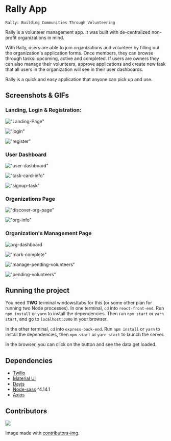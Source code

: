 # Rally App


`Rally: Building Communities Through Volunteering`


Rally is a volunteer management app. It was built with de-centralized non-profit organizations in mind.

With Rally, users are able to join organizations and volunteer by filling out the organization's application forms. Once members, they can browse through tasks: upcoming, active and completed.
If users are owners they can also manage their volunteers, approve applications and create new task that all users in the organization will see in their user dashboards. 

Rally is a quick and easy application that anyone can pick up and use.


## Screenshots & GIFs


### Landing, Login & Registration:

!["Landing-Page"](https://github.com/Idrking/rally/blob/master/docs/images/landing-min.png?raw=true)


!["login"](https://github.com/Idrking/rally/blob/master/docs/images/login-min.png?raw=true)

!["register"](https://github.com/Idrking/rally/blob/master/docs/images/register-min.png?raw=true)

### User Dashboard

!["user-dashboard"](https://github.com/Idrking/rally/blob/master/docs/images/user-dashboard.gif?raw=true)

!["task-card-info"](https://github.com/Idrking/rally/blob/master/docs/images/task-card.png?raw=true)

!["signup-task"](https://github.com/Idrking/rally/blob/master/docs/images/task-signup.gif?raw=true)

### Organizations Page

!["discover-org-page"](https://github.com/Idrking/rally/blob/master/docs/images/discover-organizations-min.png?raw=true)

!["org-info"](https://github.com/Idrking/rally/blob/master/docs/images/organization-info-min.png?raw=true)

### Organization's Management Page

![org-dashboard](https://github.com/Idrking/rally/blob/master/docs/images/organization-dashboard-min.png?raw=true)

!["mark-complete"](https://github.com/Idrking/rally/blob/master/docs/images/mark-complete.gif?raw=true)

!["manage-pending-volunteers"](https://github.com/Idrking/rally/blob/master/docs/images/manage-pending-volunteers.gif?raw=true)

!["pending-volunteers"](https://github.com/Idrking/rally/blob/master/docs/images/pending-volunteers-min.png?raw=true)

## Running the project

You need **TWO** terminal windows/tabs for this (or some other plan for running two Node processes).
In one terminal, `cd` into `react-front-end`. Run `npm install` or `yarn` to install the dependencies. Then run `npm start` or `yarn start`, and go to `localhost:3000` in your browser.

In the other terminal, `cd` into `express-back-end`. Run `npm install` or `yarn` to install the dependencies, then `npm start` or `yarn start` to launch the server.

In the browser, you can click on the button and see the data get loaded.


## Dependencies
* [Twilio](https://github.com/twilio)
* [Material UI](https://github.com/mui-org)
* [Dayjs](https://github.com/iamkun/dayjs)
* [Node-sass](https://github.com/sass/node-sass) ^4.14.1
* [Axios](https://github.com/axios)


## Contributors

<a href="https://github.com/Idrking/rally/graphs/contributors">
  <img src="https://contrib.rocks/image?repo=Idrking/rally" />
</a>

Image made with [contributors-img](https://contrib.rocks).